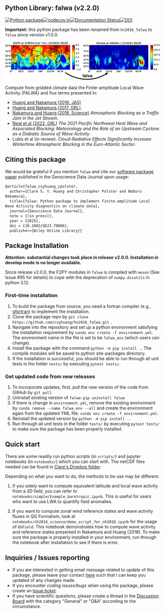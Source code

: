 ## Python Library: falwa (v2.2.0)

[![Python package](https://github.com/csyhuang/hn2016_falwa/actions/workflows/python-build-test.yml/badge.svg)](https://github.com/csyhuang/hn2016_falwa/actions/workflows/python-build-test.yml)[![codecov.io](https://codecov.io/gh/csyhuang/hn2016_falwa/branch/master/graph/badge.svg)](https://codecov.io/gh/csyhuang/hn2016_falwa)[![Documentation Status](https://readthedocs.org/projects/hn2016-falwa/badge/?version=latest)](http://hn2016-falwa.readthedocs.io/en/latest/?badge=latest)[![DOI](https://zenodo.org/badge/63908662.svg)](https://zenodo.org/badge/latestdoi/63908662)

**Important:** this python package has been renamed from `hn2016_falwa` to `falwa` since version v1.0.0.

![hn2016_falwa_diagram](https://github.com/csyhuang/csyhuang.github.io/blob/master/assets/img/falwa_diagram.png)

Compute from gridded climate data the Finite-amplitude Local Wave Activity (FALWA) and flux terms presented in:

- [Huang and Nakamura (2016, JAS)](http://dx.doi.org/10.1175/JAS-D-15-0194.1)
- [Huang and Nakamura (2017, GRL)](http://onlinelibrary.wiley.com/doi/10.1002/2017GL073760/full).
- [Nakamura and Huang (2018, Science)](https://doi.org/10.1126/science.aat0721) *Atmospheric Blocking as a Traffic Jam in the Jet Stream*.
- [Neal et al (2022, GRL)](https://agupubs.onlinelibrary.wiley.com/doi/10.1029/2021GL097699) *The 2021 Pacific Northwest Heat Wave and Associated Blocking: Meteorology and the Role of an Upstream Cyclone as a Diabatic Source of Wave Activity*.
- Lubis et al (in review). *Cloud-Radiative Effects Significantly Increase Wintertime Atmospheric Blocking in the Euro-Atlantic Sector*.

## Citing this package

We would be grateful if you mention `falwa` and cite our [software package paper](https://doi.org/10.22541/essoar.173179959.91611195/v2) published in the Geoscience Data Journal upon usage:

```
@article{falwa_csyhuang_cpolster,
  author={Clare S. Y. Huang and Christopher Polster and Noboru Nakamura},
  title={falwa: Python package to implement Finite-amplitude Local Wave Activity diagnostics on climate data},
  journal={Geoscience Data Journal},
  note = {(in press)},
  year = {2025},
  doi = {10.1002/GDJ3.70006},
  publisher={Wiley Online Library}}
```

## Package Installation

**Attention: substantial changes took place in release v2.0.0. Installation in develop mode is no longer available.**

Since release v2.0.0, the F2PY modules in `falwa` is compiled with `meson` (See Issue #95 for details) to cope with the deprecation of `numpy.disutils` in python 3.12. 

### First-time installation

1. To build the package from source, you need a fortran compiler (e.g., [gfortran](http://hpc.sourceforge.net/)) to implement the installation.
2. Clone the package repo by `git clone https://github.com/csyhuang/hn2016_falwa.git` .
3. Navigate into the repository and set up a python environment satisfying the installation requirement by `conda env create -f environment.yml`. The environment name in the file is set to be `falwa_env` (which users can change).
4. Install the package with the command `python -m pip install .`. The compile modules will be saved to python site-packages directory.
5. If the installation is successful, you should be able to run through all unit tests in the folder `tests/` by executing `pytest tests/`.

### Get updated code from new releases

1. To incorporate updates, first, pull the new version of the code from GitHub by `git pull`.
2. Uninstall existing version of `falwa`: `pip uninstall falwa`
3. If there is change in `environment.yml`, remove the existing environment by `conda remove --name falwa_env --all` and create the environment again from the updated YML file: `conda env create -f environment.yml`.
4. Reinstall the updated version by `python -m pip install .`.
5. Run through all unit tests in the folder `tests/` by executing `pytest tests/` to make sure the package has been properly installed.

## Quick start

There are some readily run python scripts (in `scripts/`) and jupyter notebooks (in `notebooks/`) which you can start with. 
The netCDF files needed can be found in [Clare's Dropbox folder](https://www.dropbox.com/scl/fo/b84pwlr7zzsndq8mpthd8/h?dl=0&rlkey=f8c1gm2xaxvx3c7cf06vop6or).

Depending on what you want to do, the methods to be use may be different.

1. If you solely want to compute equivalent latitude and local wave activity from a 2D field, you can refer to `notebooks/simple/Example_barotropic.ipynb`. This is useful for users who want to use LWA to quantify field anomalies.

2. If you want to compute zonal wind reference states and wave activity fluxes in QG Formalism, look at `notebooks/nh2018_science/demo_script_for_nh2018.ipynb` for the usage of `QGField`. This notebook demonstrates how to compute wave activity and reference states presented in Nakamura and Huang (2018). To make sure the package is properly installed in your environment, run through the notebook after installation to see if there is error.

## Inquiries / Issues reporting

- If you are interested in getting email message related to update of this package, please leave your contact [here](https://goo.gl/forms/5L8fv0mUordugq6v2) such that I can keep you updated of any changes made.
- If you encounter *coding issues/bugs* when using the package, please create an [Issue ticket](https://github.com/csyhuang/hn2016_falwa/issues).
- If you have scientific questions, please create a thread in the [Discussion Board](https://github.com/csyhuang/hn2016_falwa/discussions) with the category "General" or "Q&A" according to the circumstance.
